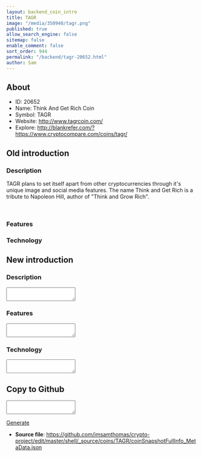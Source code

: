 ```yaml
---
layout: backend_coin_intro
title: TAGR
image: "/media/350940/tagr.png"
published: true
allow_search_engine: false
sitemap: false
enable_comment: false
sort_order: 944
permalink: "/backend/tagr-20652.html"
author: Sam
---
```


## About

- ID: 20652
- Name: Think And Get Rich Coin
- Symbol: TAGR
- Website: http://www.tagrcoin.com/
- Explore: http://blankrefer.com/?https://www.cryptocompare.com/coins/tagr/


## Old introduction

### Description

<p>TAGR plans to set itself apart from other cryptocurrencies through it&#39;s unique image and social media features. The name Think and Get Rich is a tribute to Napoleon Hill, author of "Think and Grow Rich".</p><p> </p>

### Features


### Technology




## New introduction


### Description
<textarea id="meta_description" name="description"></textarea>

### Features
<textarea id="meta_features" name="features"></textarea>

### Technology
<textarea id="meta_technology" name="technology"></textarea>


## Copy to Github

<textarea id="coinsnapshotfullinfo_metadata"></textarea>

<a href="#gen" onclick="generateMetaDatJson()">Generate</a>

- **Source file**: <a href="https://github.com/imsamthomas/crypto-project/edit/master/shell/_source/coins/TAGR/coinSnapshotFullInfo_MetaData.json">https://github.com/imsamthomas/crypto-project/edit/master/shell/_source/coins/TAGR/coinSnapshotFullInfo_MetaData.json</a>

